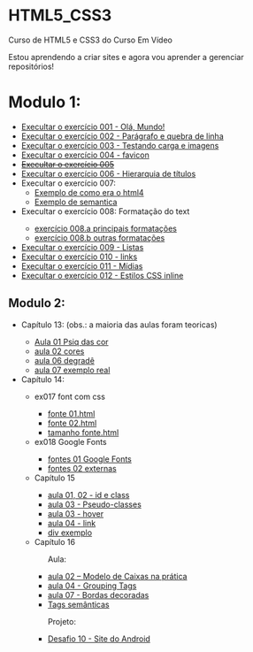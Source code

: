 # HTML5_CSS3
 Curso de HTML5 e CSS3 do Curso Em Vídeo

 Estou aprendendo a criar sites e agora vou aprender a gerenciar repositórios!

 <h1>Modulo 1:</h1>

<ul>
   <li><a href="https://matheuslufano.github.io/Curso-HTML5-CSS3/m%C3%B3dulo%201/exerc%C3%ADcios/ex001/" target="_blank">Execultar o exercício 001 - Olá, Mundo!</a>
   <li><a href="https://matheuslufano.github.io/Curso-HTML5-CSS3/m%C3%B3dulo%201/exerc%C3%ADcios/ex002/" target="_blank">Execultar o exercício 002 - Parágrafo e quebra de linha</a>
   <li><a href="https://matheuslufano.github.io/Curso-HTML5-CSS3/m%C3%B3dulo%201/exerc%C3%ADcios/ex003/" target="_blank">Execultar o exercício 003 - Testando carga e imagens</a>
   <li><a href="https://matheuslufano.github.io/Curso-HTML5-CSS3/m%C3%B3dulo%201/exerc%C3%ADcios/ex004/" target="_blank">Execultar o exercício 004 - favicon</a>
   <li><a href="https://matheuslufano.github.io/Curso-HTML5-CSS3/m%C3%B3dulo%201/exerc%C3%ADcios/ex005/" target="_blank"><del>Execultar o exercício 005 </del></a>
   <li><a href="https://matheuslufano.github.io/Curso-HTML5-CSS3/m%C3%B3dulo%201/exerc%C3%ADcios/ex006/" target="_blank">Execultar o exercício 006 - Hierarquia de títulos</a>

   <li>Execultar o exercício 007:<br>
    <ul>
        <li><a href="https://matheuslufano.github.io/Curso-HTML5-CSS3/m%C3%B3dulo%201/exerc%C3%ADcios/ex007/html4.html"target="_blank">Exemplo de como era o html4</a></li>
        <li><a href="https://matheuslufano.github.io/Curso-HTML5-CSS3/m%C3%B3dulo%201/exerc%C3%ADcios/ex007/html5.html"target="_blank">Exemplo de semantica</a></li>
    </ul>
    <li>Execultar o exercício 008: Formatação do text</li>

   <ul>
       <li><a href="https://matheuslufano.github.io/Curso-HTML5-CSS3/m%C3%B3dulo%201/exerc%C3%ADcios/ex008/" target="_blank">exercício 008.a principais formatações</a>
       <li><a href="https://matheuslufano.github.io/Curso-HTML5-CSS3/m%C3%B3dulo%201/exerc%C3%ADcios/ex008%20b/" target="_blank">exercício 008.b outras formatações</a>
   </ul>

   <li><a href="https://matheuslufano.github.io/Curso-HTML5-CSS3/m%C3%B3dulo%201/exerc%C3%ADcios/ex009/" target="_blank">Execultar o exercício 009 - Listas</a>
   <li><a href="https://matheuslufano.github.io/Curso-HTML5-CSS3/m%C3%B3dulo%201/exerc%C3%ADcios/ex010/" target="_blank">Execultar o exercício 010 - links</a>
   <li><a href="https://matheuslufano.github.io/Curso-HTML5-CSS3/m%C3%B3dulo%201/exerc%C3%ADcios/ex011/" target="_blank">Execultar o exercício 011 - Mídias</a>
   <li><a href="https://matheuslufano.github.io/Curso-HTML5-CSS3/m%C3%B3dulo%201/exerc%C3%ADcios/ex012/ex013/index.html" target="_blank">Execultar o exercício 012 - Estilos CSS inline</a>
</ul>

<h2>Modulo 2: </h2>
<ul>
    <li>Capítulo 13: (obs.: a maioria das aulas foram teoricas)</li>
    <ul>
        <li><a href="https://matheuslufano.github.io/Curso-HTML5-CSS3/módulo 2/capítulo 13/Aula 01 Psiq das cor/ex016/Cores.html" target="_blank">Aula 01 Psiq das cor</a></li>
        <li><a href="https://matheuslufano.github.io/Curso-HTML5-CSS3/módulo 2/capítulo 13/aula 02 cores/representando cores.html" target="_blank">aula 02 cores</a></li>
        <li><a href="https://matheuslufano.github.io/Curso-HTML5-CSS3/módulo 2/capítulo 13/aula 06 degradê/degradê.html" target="_blank">aula 06 degradê</a></li>
        <li><a href="https://matheuslufano.github.io/Curso-HTML5-CSS3/módulo 2/capítulo 13/aula 07 exemplo real/site.html" target="_blank">aula 07 exemplo real</a></li>
    </ul>
    <li>Capítulo 14:</li>
    <ul>
        <li>ex017 font com css</li>
        <ul>
            <li><a href="https://matheuslufano.github.io/Curso-HTML5-CSS3/módulo 2/capítulo 14/ex017 font com css/fonte 01.html" target="_blank">fonte 01.html</a></li>
            <li><a href="https://matheuslufano.github.io/Curso-HTML5-CSS3/módulo 2/capítulo 14/ex017 font com css/fonte 02.html" target="_blank">fonte 02.html</a></li>
            <li><a href="https://matheuslufano.github.io/Curso-HTML5-CSS3/módulo 2/capítulo 14/ex017 font com css/tamanho fonte.html" target="_blank">tamanho fonte.html</a></li>
        </ul>
        <li>ex018 Google Fonts</li>
        <ul>
            <li><a href="https://matheuslufano.github.io/Curso-HTML5-CSS3/módulo 2/capítulo 14/ex018 Google Fonts/fontes 01 Google Fonts.html" target="_blank">fontes 01 Google Fonts</a></li>
            <li><a href="https://matheuslufano.github.io/Curso-HTML5-CSS3/módulo 2/capítulo 14/ex018 Google Fonts/fontes 02 externas.html" target="_blank">fontes 02 externas</a></li>
        </ul>
        <li>Capítulo 15</li>
        <ul>
            <li><a href="https://matheuslufano.github.io/Curso-HTML5-CSS3/módulo 2/capítulo 15/aula 01, 02  - id e class.html" target="_blank">aula 01, 02  - id e class</a></li>
            <li><a href="https://matheuslufano.github.io/Curso-HTML5-CSS3/módulo 2/capítulo 15/aula 03 - Pseudo-classes" target="_blank">aula 03 - Pseudo-classes</a></li>
            <li><a href="https://matheuslufano.github.io/Curso-HTML5-CSS3/módulo 2/capítulo 15/aula 03 - hover" target="_blank">aula 03 - hover</a></li>
            <li><a href="https://matheuslufano.github.io/Curso-HTML5-CSS3/módulo 2/capítulo 15/aula 04 - link" target="_blank">aula 04 - link</a></li>
            <li><a href="https://matheuslufano.github.io/Curso-HTML5-CSS3/módulo 2/capítulo 15/div exemplo" target="_blank">div exemplo</a></li>
        </ul>
        <li>Capítulo 16</li>
        <ul>
            <p>Aula:</p>
            <li><a href="https://matheuslufano.github.io/Curso-HTML5-CSS3/módulo 2/capítulo 16/aulas/aula 02 – Modelo de Caixas na prática" target="_blank">aula 02 – Modelo de Caixas na prática</a></li>
            <li><a href="https://matheuslufano.github.io/Curso-HTML5-CSS3/módulo 2/capítulo 16/aulas/aula 04 - Grouping Tags" target="_blank">aula 04 - Grouping Tags</a></li>
            <li><a href="https://matheuslufano.github.io/Curso-HTML5-CSS3/módulo 2/capítulo 16/aulas/aula 07 - Bordas decoradas" target="_blank">aula 07 - Bordas decoradas</a></li>
            <li><a href="https://matheuslufano.github.io/Curso-HTML5-CSS3/módulo 2/capítulo 16/aulas/Tags semânticas.html" target="_blank">Tags semânticas</a></li>
            <p>Projeto: </p>
            <li><a href="https://matheuslufano.github.io/Curso-HTML5-CSS3/módulo 2/capítulo 16/Desafio 10/projeto final/site-android-v0.1.html" target="_blank"> Desafio 10 - Site do Android</a></li>
        </ul>
    </ul>
</ul>

